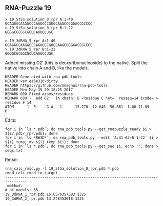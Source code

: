 RNA-Puzzle 19
-----------------------------------------------------------------------------

```
> 19_5t5a_solution_0_rpr A:1-40
GCAGGGCAAGGCCCAGUCCCGUGCAAGCCGGGACCGCCCC
> 19_5t5a_solution_0_rpr B:1-22
GGGGCGCGGCGCUCAUUCCUGC

> 19_3dRNA_5_rpr A:1-40
GCAGGGCAAGGCCCAGUCCCGUGCAAGCCGGGACCGCCCC
> 19_3dRNA_5_rpr B:1-22
GGGGCGCGGCGCUCAUUCCUGC
```

Added missing O2' (this is deoxyribonucleoside) to the native. Split the native into chain A and B, like the models.

```
HEADER Generated with rna-pdb-tools
HEADER ver ea5e310-dirty 
HEADER https://github.com/mmagnus/rna-pdb-tools 
HEADER Mon May 15 20:18:25 2017
REMARK 000 Fixed atoms/residues:
REMARK 000 -  add O2'  in chain: B <Residue C het=  resseq=14 icode= > residue # 14
ATOM      1  P     G A   1      15.776  12.040  56.861  1.00 11.89           P
```

Edits:

	for i in `ls *.pdb`; do rna_pdb_tools.py --get_rnapuzzle_ready $i > ${i/.pdb/_rpr.pdb}; done
	for i in `ls *RW3D*`; do rna_pdb_tools.py --edit 'A:41-62>B:1-22' $i > ${i}_temp; mv ${i}_temp ${i}; done
	for i in `ls *.pdb`; do rna_pdb_tools.py --get_seq $i; echo ''; done > seqs.txt

Rmsd:

    rna_calc_rmsd.py -t 19_5t5a_solution_0_rpr.pdb *.pdb
    rmsd_calc_rmsd_to_target
    --------------------------------------------------------------------------------
     method:
    # of models: 55
    19_3dRNA_1_rpr.pdb 15.0576357383 1325
    19_3dRNA_2_rpr.pdb 13.248453618 1325
